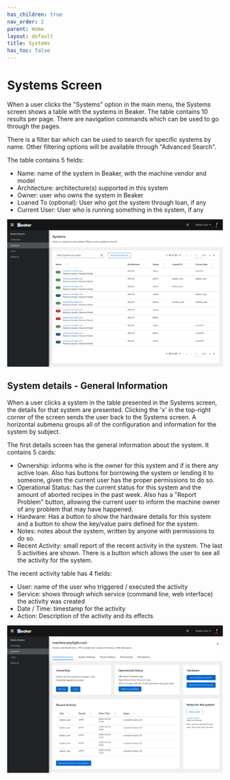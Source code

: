 ```yaml
---
has_children: true
nav_order: 2
parent: Home
layout: default
title: Systems
has_toc: false
---
```


# Systems Screen

When a user clicks the "Systems" option in the main menu, the Systems screen shows a table with the systems in Beaker.
The table contains 10 results per page. There are navigation commands which can be used to go through the pages.

There is a filter bar which can be used to search for specific systems by name. Other filtering options will be available
through "Advanced Search".

The table contains 5 fields:
- Name: name of the system in Beaker, with the machine vendor and model
- Architecture: architecture(s) supported in this system
- Owner: user who owns the system in Beaker
- Loaned To (optional): User who got the system through loan, if any
- Current User: User who is running something in the system, if any

![](img/systems_screen.png)

## System details - General Information

When a user clicks a system in the table presented in the Systems screen, the details for that system are presented.
Clicking the 'x' in the top-right corner of the screen sends the user back to the Systems screen.
A horizontal submenu groups all of the configuration and information for the system by subject.

The first details screen has the general information about the system. It contains 5 cards:
- Ownership: informs who is the owner for this system and if is there any active loan. Also has buttons for borrowing
the system or lending it to someone, given the current user has the proper permissions to do so.
- Operational Status: has the current status for this system and the amount of aborted recipes in the past week. Also has
a "Report Problem" button, allowing the current user to inform the machine owner of any problem that may have happened.
- Hardware: Has a button to show the hardware details for this system and a button to show the key/value pairs defined
for the system.
- Notes: notes about the system, written by anyone with permissions to do so.
- Recent Activity: small report of the recent activity in the system. The last 5 activities are shown. There is a button
which allows the user to see all the activity for the system.

The recent activity table has 4 fields:
- User: name of the user who triggered / executed the activity
- Service: shows through which service (command line, web interface) the activity was created
- Date / Time: timestamp for the activity
- Action: Description of the activity and its effects

![](img/system_details_general.png)
